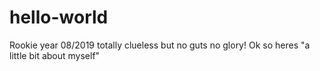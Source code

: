 # hello-world
Rookie year 08/2019 totally clueless but no guts no glory!
Ok so heres "a little bit about myself"

